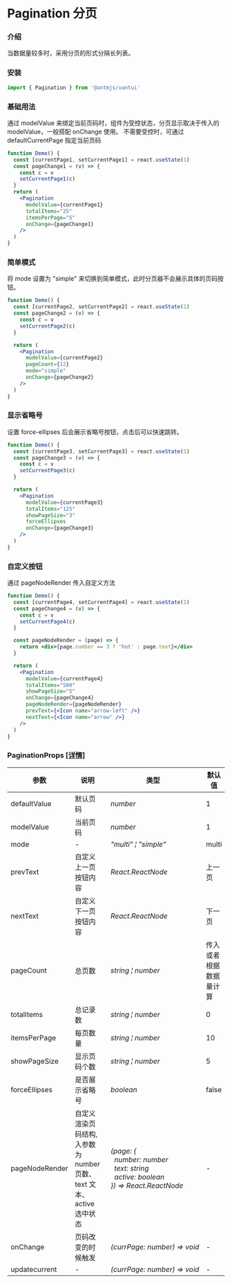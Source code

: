 # Pagination 分页

### 介绍

当数据量较多时，采用分页的形式分隔长列表。

### 安装

```javascript
import { Pagination } from '@antmjs/vantui'
```

### 基础用法

通过 modelValue 来绑定当前页码时，组件为受控状态，分页显示取决于传入的 modelValue，一般搭配 onChange 使用。
不需要受控时，可通过 defaultCurrentPage 指定当前页码

```jsx
function Demo() {
  const [currentPage1, setCurrentPage1] = react.useState(1)
  const pageChange1 = (v) => {
    const c = v
    setCurrentPage1(c)
  }
  return (
    <Pagination
      modelValue={currentPage1}
      totalItems="25"
      itemsPerPage="5"
      onChange={pageChange1}
    />
  )
}
```

### 简单模式

将 mode 设置为 "simple" 来切换到简单模式，此时分页器不会展示具体的页码按钮。

```jsx
function Demo() {
  const [currentPage2, setCurrentPage2] = react.useState(1)
  const pageChange2 = (v) => {
    const c = v
    setCurrentPage2(c)
  }

  return (
    <Pagination
      modelValue={currentPage2}
      pageCount={12}
      mode="simple"
      onChange={pageChange2}
    />
  )
}
```

### 显示省略号

设置 force-ellipses 后会展示省略号按钮，点击后可以快速跳转。

```jsx
function Demo() {
  const [currentPage3, setCurrentPage3] = react.useState(1)
  const pageChange3 = (v) => {
    const c = v
    setCurrentPage3(c)
  }

  return (
    <Pagination
      modelValue={currentPage3}
      totalItems="125"
      showPageSize="3"
      forceEllipses
      onChange={pageChange3}
    />
  )
}
```

### 自定义按钮

通过 pageNodeRender 传入自定义方法

```jsx
function Demo() {
  const [currentPage4, setCurrentPage4] = react.useState(1)
  const pageChange4 = (v) => {
    const c = v
    setCurrentPage4(c)
  }

  const pageNodeRender = (page) => {
    return <div>{page.number == 3 ? 'hot' : page.text}</div>
  }

  return (
    <Pagination
      modelValue={currentPage4}
      totalItems="500"
      showPageSize="5"
      onChange={pageChange4}
      pageNodeRender={pageNodeRender}
      prevText={<Icon name="arrow-left" />}
      nextText={<Icon name="arrow" />}
    />
  )
}
```

### PaginationProps [[详情]](https://github.com/AntmJS/vantui/tree/main/packages/vantui/types/pagination.d.ts)

| 参数           | 说明                                                                  | 类型                                                                                                                                                                                                                            | 默认值                 | 必填    |
| -------------- | --------------------------------------------------------------------- | ------------------------------------------------------------------------------------------------------------------------------------------------------------------------------------------------------------------------------- | ---------------------- | ------- |
| defaultValue   | 默认页码                                                              | _&nbsp;&nbsp;number<br/>_                                                                                                                                                                                                       | 1                      | `false` |
| modelValue     | 当前页码                                                              | _&nbsp;&nbsp;number<br/>_                                                                                                                                                                                                       | 1                      | `true`  |
| mode           | -                                                                     | _&nbsp;&nbsp;"multi"&nbsp;&brvbar;&nbsp;"simple"<br/>_                                                                                                                                                                          | multi                  | `false` |
| prevText       | 自定义上一页按钮内容                                                  | _&nbsp;&nbsp;React.ReactNode<br/>_                                                                                                                                                                                              | 上一页                 | `false` |
| nextText       | 自定义下一页按钮内容                                                  | _&nbsp;&nbsp;React.ReactNode<br/>_                                                                                                                                                                                              | 下一页                 | `false` |
| pageCount      | 总页数                                                                | _&nbsp;&nbsp;string&nbsp;&brvbar;&nbsp;number<br/>_                                                                                                                                                                             | 传入或者根据数据量计算 | `true`  |
| totalItems     | 总记录数                                                              | _&nbsp;&nbsp;string&nbsp;&brvbar;&nbsp;number<br/>_                                                                                                                                                                             | 0                      | `false` |
| itemsPerPage   | 每页数量                                                              | _&nbsp;&nbsp;string&nbsp;&brvbar;&nbsp;number<br/>_                                                                                                                                                                             | 10                     | `false` |
| showPageSize   | 显示页码个数                                                          | _&nbsp;&nbsp;string&nbsp;&brvbar;&nbsp;number<br/>_                                                                                                                                                                             | 5                      | `false` |
| forceEllipses  | 是否展示省略号                                                        | _&nbsp;&nbsp;boolean<br/>_                                                                                                                                                                                                      | false                  | `false` |
| pageNodeRender | 自定义渲染页码结构, 入参数为 number 页数、text 文本、 active 选中状态 | _&nbsp;&nbsp;(page:&nbsp;{<br/>&nbsp;&nbsp;&nbsp;&nbsp;number:&nbsp;number<br/>&nbsp;&nbsp;&nbsp;&nbsp;text:&nbsp;string<br/>&nbsp;&nbsp;&nbsp;&nbsp;active:&nbsp;boolean<br/>&nbsp;&nbsp;})&nbsp;=>&nbsp;React.ReactNode<br/>_ | -                      | `false` |
| onChange       | 页码改变的时候触发                                                    | _&nbsp;&nbsp;(currPage:&nbsp;number)&nbsp;=>&nbsp;void<br/>_                                                                                                                                                                    | -                      | `true`  |
| updatecurrent  | -                                                                     | _&nbsp;&nbsp;(currPage:&nbsp;number)&nbsp;=>&nbsp;void<br/>_                                                                                                                                                                    | -                      | `false` |
